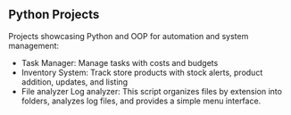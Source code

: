## Python Projects
Projects showcasing Python and OOP for automation and system management:

- Task Manager: Manage tasks with costs and budgets
- Inventory System: Track store products with stock alerts, product addition, updates, and listing
- File analyzer Log analyzer: This script organizes files by extension into folders, analyzes log files, and provides a simple menu interface.




